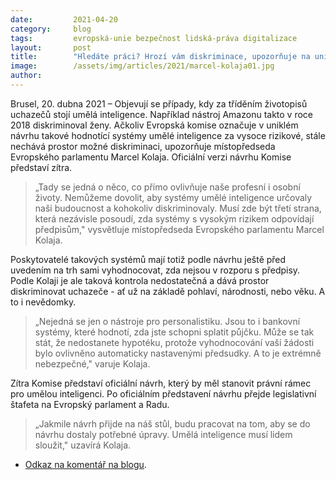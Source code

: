```yaml
---
date:         2021-04-20
category:     blog
tags:         evropská-unie bezpečnost lidská-práva digitalizace
layout:       post
title:        "Hledáte práci? Hrozí vám diskriminace, upozorňuje na uniklý návrh Komise Kolaja"
image:        /assets/img/articles/2021/marcel-kolaja01.jpg
author:       
---
```




Brusel, 20. dubna 2021 – Objevují se případy, kdy za tříděním životopisů uchazečů stojí umělá inteligence. Například nástroj Amazonu takto v roce 2018 diskriminoval ženy. Ačkoliv Evropská komise označuje v uniklém návrhu takové hodnotící systémy umělé inteligence za vysoce rizikové, stále nechává prostor možné diskriminaci, upozorňuje místopředseda Evropského parlamentu Marcel Kolaja. Oficiální verzi návrhu Komise představí zítra.

> „Tady se jedná o něco, co přímo ovlivňuje naše profesní i osobní životy. Nemůžeme dovolit, aby systémy umělé inteligence určovaly naši budoucnost a kohokoliv diskriminovaly. Musí zde být třetí strana, která nezávisle posoudí, zda systémy s vysokým rizikem odpovídají předpisům," vysvětluje místopředseda Evropského parlamentu Marcel Kolaja.

Poskytovatelé takových systémů mají totiž podle návrhu ještě před uvedením na trh sami vyhodnocovat, zda nejsou v rozporu s předpisy. Podle Kolaji je ale taková kontrola nedostatečná a dává prostor diskriminovat uchazeče - ať už na základě pohlaví, národnosti, nebo věku. A to i nevědomky.

> „Nejedná se jen o nástroje pro personalistiku. Jsou to i bankovní systémy, které hodnotí, zda jste schopni splatit půjčku. Může se tak stát, že nedostanete hypotéku, protože vyhodnocování vaší žádosti bylo ovlivněno automaticky nastavenými předsudky. A to je extrémně nebezpečné," varuje Kolaja.

Zítra Komise představí oficiální návrh, který by měl stanovit právní rámec pro umělou inteligenci. Po oficiálním představení návrhu přejde legislativní štafeta na Evropský parlament a Radu. 

> „Jakmile návrh přijde na náš stůl, budu pracovat na tom, aby se do návrhu dostaly potřebné úpravy. Umělá inteligence musí lidem sloužit," uzavírá Kolaja.

* [Odkaz na komentář na blogu](https://www.kolaja.eu/cs/post/20210420-leaked_commissions_plan_on_artificial_intelligence_four_significant_gaps/).

